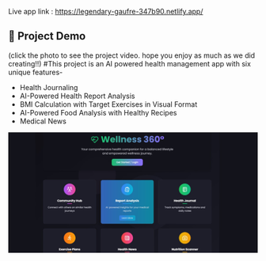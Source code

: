 Live app link : https://legendary-gaufre-347b90.netlify.app/


## 🎥 Project Demo
(click the photo to see the project video. hope you enjoy as much as we did creating!!)
#This project is an AI powered health management app with six unique features-
- Health Journaling  
- AI-Powered Health Report Analysis  
- BMI Calculation with Target Exercises in Visual Format  
- AI-Powered Food Analysis with Healthy Recipes  
- Medical News

[![Watch Demo](reports/frontpage.jpg)](https://github.com/Tiyasha10/mngt-for-health/releases/download/v1.0/Meet.udh-syie-bzj.-.Google.Chrome.2025-04-01.15-13-30.mp4)
